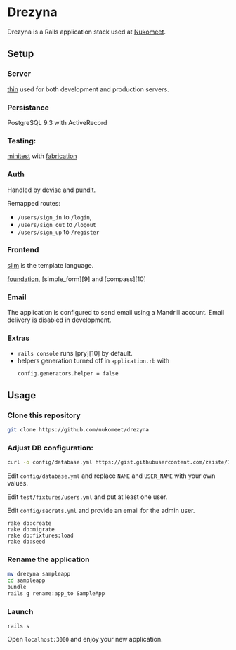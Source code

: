 Drezyna
=======

Drezyna is a Rails application stack used at [Nukomeet][0].

Setup
-----

### Server

[thin][1] used for both development and production servers.

### Persistance

PostgreSQL 9.3 with ActiveRecord

### Testing:

[minitest][3] with [fabrication][4]

### Auth

Handled by [devise][5] and [pundit][6].

Remapped routes:
- `/users/sign_in` to `/login`,
- `/users/sign_out` to `/logout`
- `/users/sign_up` to `/register`

### Frontend

[slim][2] is the template language.

[foundation][8], [simple_form][9] and [compass][10]

### Email

The application is configured to send email using a Mandrill account.
Email delivery is disabled in development.


### Extras

- `rails console` runs [pry][10] by default.
- helpers generation turned off in `application.rb` with
  ```
  config.generators.helper = false
  ```

Usage
-----

### Clone this repository

```sh
git clone https://github.com/nukomeet/drezyna
```

### Adjust DB configuration:

```sh
curl -o config/database.yml https://gist.githubusercontent.com/zaiste/10378957/raw/50dfe7f2dd2050e2903aff187fb7e11ec702fc15/database.yml
```

Edit `config/database.yml` and replace `NAME` and `USER_NAME` with your own values.

Edit `test/fixtures/users.yml` and put at least one user.

Edit `config/secrets.yml` and provide an email for the admin user.

```
rake db:create
rake db:migrate
rake db:fixtures:load
rake db:seed
```

### Rename the application

```sh
mv drezyna sampleapp
cd sampleapp
bundle
rails g rename:app_to SampleApp
```

### Launch

```
rails s
```

Open `localhost:3000` and enjoy your new application.

[0]: http://nukomeet.com/
[1]: https://github.com/macournoyer/thin/
[2]: http://slim-lang.com/
[3]: https://github.com/seattlerb/minitest
[4]: http://www.fabricationgem.org/
[5]: https://github.com/plataformatec/devise
[6]: https://github.com/elabs/pundit
[8]: http://foundation.zurb.com/
